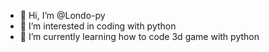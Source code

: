 - 👋 Hi, I’m @Londo-py
- 👀 I’m interested in coding with python 
- 🌱 I’m currently learning how to code 3d game with python

